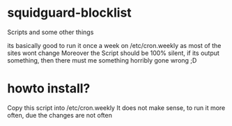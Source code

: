 # squidguard-blocklist
Scripts and some other things


its basically good to run it once a week on /etc/cron.weekly as most of the sites wont change
Moreover the Script should be 100% silent, if its output something, then there must me something horribly gone wrong ;D



# howto install?
Copy this script into /etc/cron.weekly
It does not make sense, to run it more often, due the changes are not often
